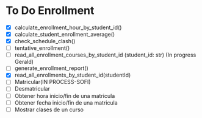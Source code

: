 # To Do Enrollment 

- [X] calculate_enrollment_hour_by_student_id() 
- [x] calculate_student_enrollment_average() 
- [X] check_schedule_clash()
- [ ] tentative_enrollment()
- [ ] read_all_enrollment_courses_by_student_id (student_id: str)  (In progress Gerald)
- [ ] generate_enrollment_report()
- [X] read_all_enrollments_by_student_id(studentId) 
- [ ] Matricular(IN PROCESS-SOFI)
- [ ] Desmatricular
- [ ] Obtener hora inicio/fin de una matricula
- [ ] Obtener fecha inicio/fin de una matricula
- [ ] Mostrar clases de un curso

